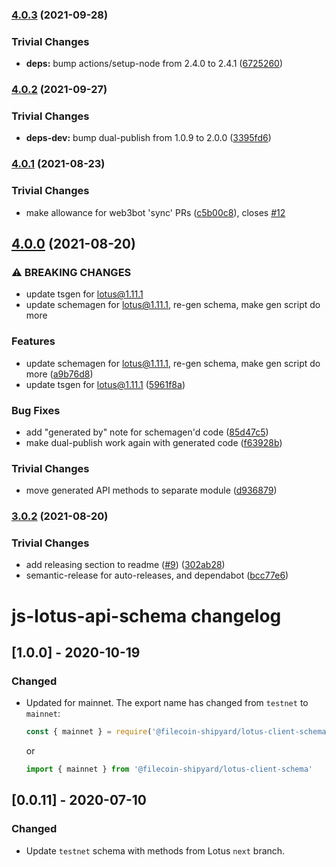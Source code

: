 ### [4.0.3](https://github.com/filecoin-shipyard/js-lotus-client-schema/compare/v4.0.2...v4.0.3) (2021-09-28)


### Trivial Changes

* **deps:** bump actions/setup-node from 2.4.0 to 2.4.1 ([6725260](https://github.com/filecoin-shipyard/js-lotus-client-schema/commit/6725260ea23fa7838c678698d6b9e169c39e45ed))

### [4.0.2](https://github.com/filecoin-shipyard/js-lotus-client-schema/compare/v4.0.1...v4.0.2) (2021-09-27)


### Trivial Changes

* **deps-dev:** bump dual-publish from 1.0.9 to 2.0.0 ([3395fd6](https://github.com/filecoin-shipyard/js-lotus-client-schema/commit/3395fd63248718245a591a100e5a2aa8fb2e0097))

### [4.0.1](https://github.com/filecoin-shipyard/js-lotus-client-schema/compare/v4.0.0...v4.0.1) (2021-08-23)


### Trivial Changes

* make allowance for web3bot 'sync' PRs ([c5b00c8](https://github.com/filecoin-shipyard/js-lotus-client-schema/commit/c5b00c83239860521e5eac4093310c6f9fbf9d56)), closes [#12](https://github.com/filecoin-shipyard/js-lotus-client-schema/issues/12)

## [4.0.0](https://github.com/filecoin-shipyard/js-lotus-client-schema/compare/v3.0.2...v4.0.0) (2021-08-20)


### ⚠ BREAKING CHANGES

* update tsgen for lotus@1.11.1
* update schemagen for lotus@1.11.1, re-gen schema, make gen script do more

### Features

* update schemagen for lotus@1.11.1, re-gen schema, make gen script do more ([a9b76d8](https://github.com/filecoin-shipyard/js-lotus-client-schema/commit/a9b76d86c67713b6fca9997855f9f2e441a68b16))
* update tsgen for lotus@1.11.1 ([5961f8a](https://github.com/filecoin-shipyard/js-lotus-client-schema/commit/5961f8ac176bff1fa7139d4dd9e74de4200bc359))


### Bug Fixes

* add "generated by" note for schemagen'd code ([85d47c5](https://github.com/filecoin-shipyard/js-lotus-client-schema/commit/85d47c5a2c086bc9448fb330d1b88624f53bb533))
* make dual-publish work again with generated code ([f63928b](https://github.com/filecoin-shipyard/js-lotus-client-schema/commit/f63928b1e343855e9a0dc99182df28af7d677d50))


### Trivial Changes

* move generated API methods to separate module ([d936879](https://github.com/filecoin-shipyard/js-lotus-client-schema/commit/d936879bebd146aca96e4366b0fdb86cf16e78b4))

### [3.0.2](https://github.com/filecoin-shipyard/js-lotus-client-schema/compare/v3.0.1...v3.0.2) (2021-08-20)


### Trivial Changes

* add releasing section to readme ([#9](https://github.com/filecoin-shipyard/js-lotus-client-schema/issues/9)) ([302ab28](https://github.com/filecoin-shipyard/js-lotus-client-schema/commit/302ab289de22d7e5f7344d1214095d67b54d0fac))
* semantic-release for auto-releases, and dependabot ([bcc77e6](https://github.com/filecoin-shipyard/js-lotus-client-schema/commit/bcc77e64f4b306879b67b2b5b5b383f38f603370))

# js-lotus-api-schema changelog


## [1.0.0] - 2020-10-19

### Changed
- Updated for mainnet. The export name has changed from `testnet` to `mainnet`:

    ```js
    const { mainnet } = require('@filecoin-shipyard/lotus-client-schema')
    ```
    or 
    ```js
    import { mainnet } from '@filecoin-shipyard/lotus-client-schema'
    ```

## [0.0.11] - 2020-07-10

### Changed
- Update `testnet` schema with methods from Lotus `next` branch.
